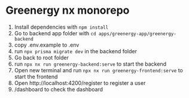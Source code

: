 # Greenergy nx monorepo

1. Install dependencies with `npm install`
2. Go to backend app folder with `cd apps/greenergy-app/greenergy-backend`
3. copy .env.example to .env
4. run `npx prisma migrate dev` in the backend folder
5. Go back to root folder
6. run `npx nx run greenergy-backend:serve` to start the backend
7. Open new terminal and run `npx nx run greenergy-frontend:serve` to start the frontend
8. Open http://localhost:4200/register to register a user
9. /dashboard to check the dashboard
